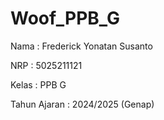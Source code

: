 # Woof_PPB_G
Nama           : Frederick Yonatan Susanto

NRP            : 5025211121

Kelas          : PPB G

Tahun Ajaran   : 2024/2025 (Genap)
